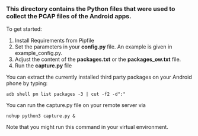 ### This directory contains the Python files that were used to collect the PCAP files of the Android apps.

To get started:

1. Install Requirements from Pipfile
2. Set the parameters in your <strong> config.py </strong> file. An example is given in example_config.py.
3. Adjust the content of the **packages.txt** or the **packages_ow.txt** file. 
4. Run the **capture.py** file

You can extract the currently installed third party packages on your Android phone by typing:

```
adb shell pm list packages -3 | cut -f2 -d":"
```

You can run the capture.py file on your remote server via

```
nohup python3 capture.py &
```

Note that you might run this command in your virtual environment.